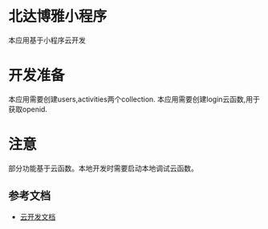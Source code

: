 # 北达博雅小程序
本应用基于小程序云开发

# 开发准备
本应用需要创建users,activities两个collection.
本应用需要创建login云函数,用于获取openid.

# 注意
部分功能基于云函数。本地开发时需要启动本地调试云函数。

## 参考文档

- [云开发文档](https://developers.weixin.qq.com/miniprogram/dev/wxcloud/basis/getting-started.html)


